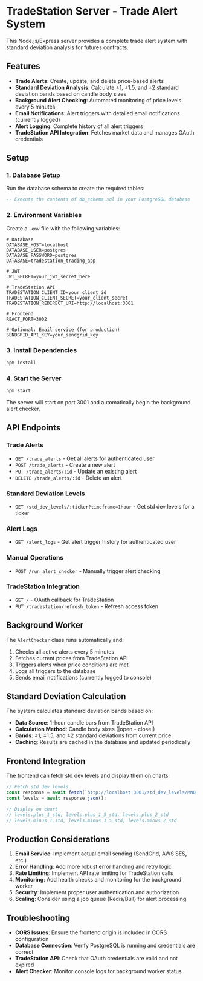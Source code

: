 # TradeStation Server - Trade Alert System

This Node.js/Express server provides a complete trade alert system with standard deviation analysis for futures contracts.

## Features

- **Trade Alerts**: Create, update, and delete price-based alerts
- **Standard Deviation Analysis**: Calculate ±1, ±1.5, and ±2 standard deviation bands based on candle body sizes
- **Background Alert Checking**: Automated monitoring of price levels every 5 minutes
- **Email Notifications**: Alert triggers with detailed email notifications (currently logged)
- **Alert Logging**: Complete history of all alert triggers
- **TradeStation API Integration**: Fetches market data and manages OAuth credentials

## Setup

### 1. Database Setup

Run the database schema to create the required tables:

```sql
-- Execute the contents of db_schema.sql in your PostgreSQL database
```

### 2. Environment Variables

Create a `.env` file with the following variables:

```env
# Database
DATABASE_HOST=localhost
DATABASE_USER=postgres
DATABASE_PASSWORD=postgres
DATABASE=tradestation_trading_app

# JWT
JWT_SECRET=your_jwt_secret_here

# TradeStation API
TRADESTATION_CLIENT_ID=your_client_id
TRADESTATION_CLIENT_SECRET=your_client_secret
TRADESTATION_REDIRECT_URI=http://localhost:3001

# Frontend
REACT_PORT=3002

# Optional: Email service (for production)
SENDGRID_API_KEY=your_sendgrid_key
```

### 3. Install Dependencies

```bash
npm install
```

### 4. Start the Server

```bash
npm start
```

The server will start on port 3001 and automatically begin the background alert checker.

## API Endpoints

### Trade Alerts
- `GET /trade_alerts` - Get all alerts for authenticated user
- `POST /trade_alerts` - Create a new alert
- `PUT /trade_alerts/:id` - Update an existing alert
- `DELETE /trade_alerts/:id` - Delete an alert

### Standard Deviation Levels
- `GET /std_dev_levels/:ticker?timeframe=1hour` - Get std dev levels for a ticker

### Alert Logs
- `GET /alert_logs` - Get alert trigger history for authenticated user

### Manual Operations
- `POST /run_alert_checker` - Manually trigger alert checking

### TradeStation Integration
- `GET /` - OAuth callback for TradeStation
- `PUT /tradestation/refresh_token` - Refresh access token

## Background Worker

The `AlertChecker` class runs automatically and:

1. Checks all active alerts every 5 minutes
2. Fetches current prices from TradeStation API
3. Triggers alerts when price conditions are met
4. Logs all triggers to the database
5. Sends email notifications (currently logged to console)

## Standard Deviation Calculation

The system calculates standard deviation bands based on:

- **Data Source**: 1-hour candle bars from TradeStation API
- **Calculation Method**: Candle body sizes (|open - close|)
- **Bands**: ±1, ±1.5, and ±2 standard deviations from current price
- **Caching**: Results are cached in the database and updated periodically

## Frontend Integration

The frontend can fetch std dev levels and display them on charts:

```javascript
// Fetch std dev levels
const response = await fetch(`http://localhost:3001/std_dev_levels/MNQ?timeframe=1hour`);
const levels = await response.json();

// Display on chart
// levels.plus_1_std, levels.plus_1_5_std, levels.plus_2_std
// levels.minus_1_std, levels.minus_1_5_std, levels.minus_2_std
```

## Production Considerations

1. **Email Service**: Implement actual email sending (SendGrid, AWS SES, etc.)
2. **Error Handling**: Add more robust error handling and retry logic
3. **Rate Limiting**: Implement API rate limiting for TradeStation calls
4. **Monitoring**: Add health checks and monitoring for the background worker
5. **Security**: Implement proper user authentication and authorization
6. **Scaling**: Consider using a job queue (Redis/Bull) for alert processing

## Troubleshooting

- **CORS Issues**: Ensure the frontend origin is included in CORS configuration
- **Database Connection**: Verify PostgreSQL is running and credentials are correct
- **TradeStation API**: Check that OAuth credentials are valid and not expired
- **Alert Checker**: Monitor console logs for background worker status 